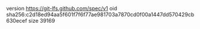 version https://git-lfs.github.com/spec/v1
oid sha256:c2d18ed94aa5f601f7f6f77ae981703a7870cd0f00a1447dd570429cb630ecef
size 39169
